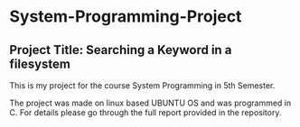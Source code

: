 # System-Programming-Project
## Project Title: Searching a Keyword in a filesystem

This is my project for the course System Programming in 5th Semester.

The project was made on linux based UBUNTU OS and was programmed in C. For details please go through the full report provided in the repository.
